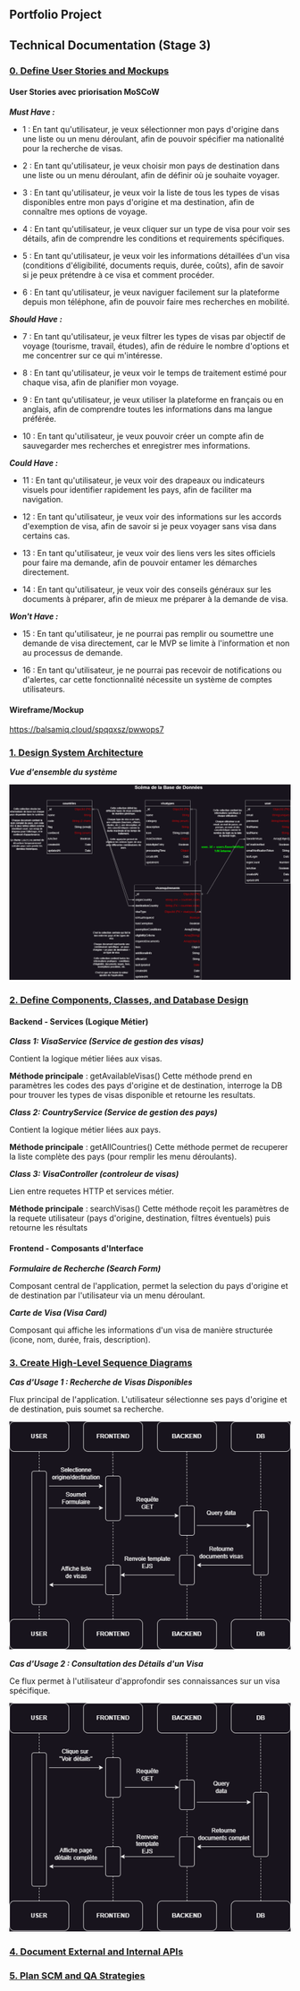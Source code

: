 ## Portfolio Project
## Technical Documentation (Stage 3)

### <ins>0. Define User Stories and Mockups</ins>

#### User Stories avec priorisation MoSCoW

***Must Have :***

- 1 : En tant qu'utilisateur, je veux sélectionner mon pays d'origine dans une liste ou un menu déroulant, afin de pouvoir spécifier ma nationalité pour la recherche de visas.

- 2 : En tant qu'utilisateur, je veux choisir mon pays de destination dans une liste ou un menu déroulant, afin de définir où je souhaite voyager.

- 3 : En tant qu'utilisateur, je veux voir la liste de tous les types de visas disponibles entre mon pays d'origine et ma destination, afin de connaître mes options de voyage.

- 4 : En tant qu'utilisateur, je veux cliquer sur un type de visa pour voir ses détails, afin de comprendre les conditions et requirements spécifiques.

- 5 : En tant qu'utilisateur, je veux voir les informations détaillées d'un visa (conditions d'éligibilité, documents requis, durée, coûts), afin de savoir si je peux prétendre à ce visa et comment procéder.

- 6 : En tant qu'utilisateur, je veux naviguer facilement sur la plateforme depuis mon téléphone, afin de pouvoir faire mes recherches en mobilité.

***Should Have :***

- 7 : En tant qu'utilisateur, je veux filtrer les types de visas par objectif de voyage (tourisme, travail, études), afin de réduire le nombre d'options et me concentrer sur ce qui m'intéresse.

- 8 : En tant qu'utilisateur, je veux voir le temps de traitement estimé pour chaque visa, afin de planifier mon voyage.

- 9 : En tant qu'utilisateur, je veux utiliser la plateforme en français ou en anglais, afin de comprendre toutes les informations dans ma langue préférée.

- 10 : En tant qu'utilisateur, je veux pouvoir créer un compte afin de sauvegarder mes recherches et enregistrer mes informations.

***Could Have :***

- 11 : En tant qu'utilisateur, je veux voir des drapeaux ou indicateurs visuels pour identifier rapidement les pays, afin de faciliter ma navigation.

- 12 : En tant qu'utilisateur, je veux voir des informations sur les accords d'exemption de visa, afin de savoir si je peux voyager sans visa dans certains cas.

- 13 : En tant qu'utilisateur, je veux voir des liens vers les sites officiels pour faire ma demande, afin de pouvoir entamer les démarches directement.

- 14 : En tant qu'utilisateur, je veux voir des conseils généraux sur les documents à préparer, afin de mieux me préparer à la demande de visa.

***Won't Have :***

- 15 : En tant qu'utilisateur, je ne pourrai pas remplir ou soumettre une demande de visa directement, car le MVP se limite à l'information et non au processus de demande.

- 16 : En tant qu'utilisateur, je ne pourrai pas recevoir de notifications ou d'alertes, car cette fonctionnalité nécessite un système de comptes utilisateurs.

#### Wireframe/Mockup

https://balsamiq.cloud/spqqxsz/pwwops7

### <ins>1. Design System Architecture</ins>

***Vue d'ensemble du système***

![Architecture base de données](./images/schema_db.png)

### <ins>2. Define Components, Classes, and Database Design</ins>

#### Backend - Services (Logique Métier)

***Class 1: VisaService (Service de gestion des visas)***

Contient la logique métier liées aux visas.

**Méthode principale** : getAvailableVisas()
Cette méthode prend en paramètres les codes des pays d'origine et de destination, interroge la DB pour trouver les types de visas disponible et retourne les resultats.

***Class 2: CountryService (Service de gestion des pays)***

Contient la logique métier liées aux pays.

**Méthode principale** : getAllCountries()
Cette méthode permet de recuperer la liste complète des pays (pour remplir les menu déroulants).

***Class 3: VisaController (controleur de visas)***

Lien entre requetes HTTP et services métier.

**Méthode principale** : searchVisas()
Cette méthode reçoit les paramètres de la requete utilisateur (pays d'origine, destination, filtres éventuels) puis retourne les résultats

#### Frontend - Composants d'Interface

***Formulaire de Recherche (Search Form)***

Composant central de l'application, permet la selection du pays d'origine et de destination par l'utilisateur via un menu déroulant.

***Carte de Visa (Visa Card)***

Composant qui affiche les informations d'un visa de manière structurée (icone, nom, durée, frais, description).


### <ins>3. Create High-Level Sequence Diagrams</ins>

***Cas d'Usage 1 : Recherche de Visas Disponibles***

Flux principal de l'application. L'utilisateur sélectionne ses pays d'origine et de destination, puis soumet sa recherche.

![Sequence Diagram 1](./images/cas_1_recherche_visas.png)

***Cas d'Usage 2 : Consultation des Détails d'un Visa***

Ce flux permet à l'utilisateur d'approfondir ses connaissances sur un visa spécifique.

![Sequence Diagram 2](./images/cas_2_voir_details.png)

### <ins>4. Document External and Internal APIs</ins>

### <ins>5. Plan SCM and QA Strategies</ins>
